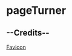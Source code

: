 # pageTurner

## --Credits--
[Favicon](https://www.flaticon.com/premium-icon/open-book_2702154?term=book&related_id=2702154)